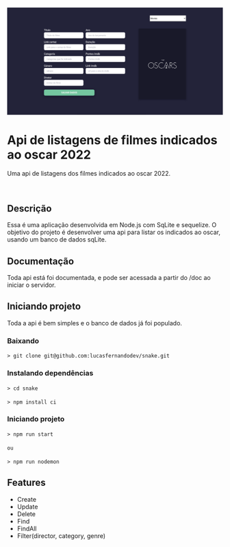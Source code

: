 ![Oscar movies api](./docs/print.png)
# Api de listagens de filmes indicados ao oscar 2022

Uma api de listagens dos filmes indicados ao oscar 2022.

<br />

## Descrição

  Essa é uma aplicação desenvolvida em Node.js com SqLite e sequelize. O objetivo do
  projeto é desenvolver uma api para listar os indicados ao oscar, usando um banco de dados sqLite.

## Documentação

  Toda api está foi documentada, e pode ser acessada a partir do /doc ao iniciar o servidor.

## Iniciando projeto

  Toda a api é bem simples e o banco de dados já foi populado.

  ### Baixando

    > git clone git@github.com:lucasfernandodev/snake.git

  ### Instalando dependências 

    > cd snake

    > npm install ci

  ### Iniciando projeto

    > npm run start

    ou

    > npm run nodemon

## Features

  - Create
  - Update
  - Delete
  - Find
  - FindAll
  - Filter(director, category, genre)

